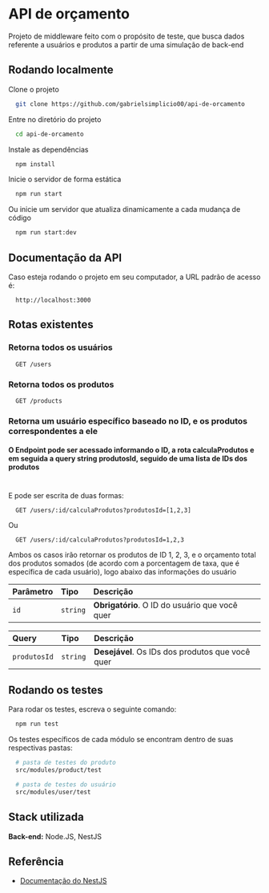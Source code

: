 
# API de orçamento

Projeto de middleware feito com o propósito de teste, que busca dados referente a usuários e produtos a partir de uma simulação de back-end
## Rodando localmente

Clone o projeto

```bash
  git clone https://github.com/gabrielsimplicio00/api-de-orcamento
```

Entre no diretório do projeto

```bash
  cd api-de-orcamento
```

Instale as dependências

```bash
  npm install
```

Inicie o servidor de forma estática

```bash
  npm run start
```

Ou inicie um servidor que atualiza dinamicamente a cada mudança de código

```bash
  npm run start:dev
```

## Documentação da API

Caso esteja rodando o projeto em seu computador, a URL padrão de acesso é:

```http
  http://localhost:3000
```

## Rotas existentes

### Retorna todos os usuários

```http
  GET /users
```

### Retorna todos os produtos

```http
  GET /products
```

### Retorna um usuário específico baseado no ID, e os produtos correspondentes a ele

#### O Endpoint pode ser acessado informando o ID, a rota calculaProdutos e em seguida a query string produtosId, seguido de uma lista de IDs dos produtos     
#

E pode ser escrita de duas formas:

```http
  GET /users/:id/calculaProdutos?produtosId=[1,2,3]
```

Ou

```http
  GET /users/:id/calculaProdutos?produtosId=1,2,3
```

Ambos os casos irão retornar os produtos de ID 1, 2, 3, e o orçamento total dos produtos somados (de acordo com a porcentagem de taxa, que é específica de cada usuário), logo abaixo das informações do usuário

| Parâmetro   | Tipo       | Descrição                                   |
| :---------- | :--------- | :------------------------------------------ |
| `id`      | `string` | **Obrigatório**. O ID do usuário que você quer |

| Query   | Tipo       | Descrição                                   |
| :---------- | :--------- | :------------------------------------------ |
| `produtosId`      | `string` | **Desejável**. Os IDs dos produtos que você quer |


## Rodando os testes

Para rodar os testes, escreva o seguinte comando:

```bash
  npm run test
```

Os testes específicos de cada módulo se encontram dentro de suas respectivas pastas:

```bash
  # pasta de testes do produto
  src/modules/product/test

  # pasta de testes do usuário
  src/modules/user/test
```


## Stack utilizada

**Back-end:** Node.JS, NestJS


## Referência

 - [Documentação do NestJS](https://docs.nestjs.com/)

